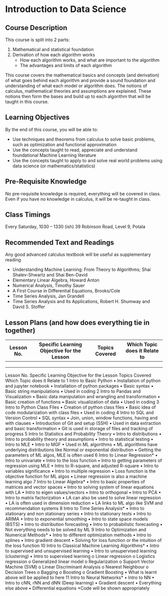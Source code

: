 # Introduction to Data Science

## Course Description
This course is split into 2 parts:
1. Mathematical and statistical foundation
1. Derivation of how each algorithm works
	- How each algorithm works, and what are important to the algorithm
	- The advantages and limits of each algorithm

This course covers the mathematical basics and concepts (and derivation) of what goes behind each algorithm and provide a sound foundation and understanding of what each model or algorithm does. The notions of calculus, mathematical theories and assumptions are explained. These notions then form the bases and build up to each algorithm that will be taught in this course.

## Learning Objectives 
By the end of this course, you will be able to:
- Use techniques and theorems from calculus to solve basic problems, such as optimization and functional approximation
- Use the concepts taught to read, appreciate and understand foundational Machine Learning literature
- Use the concepts taught to apply to and solve real world problems using data science (or mathematics/statistics)

## Pre-Requisite Knowledge
No pre-requisite knowledge is required, everything will be covered in class. Even if you have no knowledge in calculus, it will be re-taught in class.

## Class Timings
Every Saturday, 1030 – 1330 (ish)
39 Robinson Road, Level 9, Potala

## Recommended Text and Readings
Any good advanced calculus textbook will be useful as supplementary reading
- Understanding Machine Learning: From Theory to Algorithms; Shai Shalev-Shwartz and Shai Ben-David
- Elementary Linear Algebra, Howard Anton
- Numerical Analysis, Timothy Sauer
- A First Course in Differential Equations, Brooks/Cole
- Time Series Analysis, Jan Grandell
- Time Series Analysis and Its Applications, Robert H. Shumway and David S. Stoffer

## Lesson Plans (and how does everything tie in together)
|Lesson No.   |Specific Learning Objective for the Lesson   |Topics Covered   |Which Topic does it Relate to   |
|---		  |---											|---			  |---							   |
|   |   |   |   |
|   |   |   |   |
|   |   |   |   |

Lesson No.	Specific Learning Objective for the Lesson	Topics Covered	Which Topic does it Relate to
1	Intro to Basic Python	•	Installation of python and jupyter notebook
•	Installation of python packages
•	Basic syntax
•	Basic string manipulations	•	Used in coding
2	Intro to Pandas and Visualization	•	Basic data manipulation and wrangling and transformation
•	Basic creation of functions
•	Basic visualization of data	•	Used in coding
3	Intro to Python Class Files	•	Creation of python class files
•	Basic idea of code modularization with class files	•	Used in coding
4	Intro to SQL and Version Control	•	SQL syntax
•	Join, union, window functions, having and with clauses
•	Introduction of Git and setup (SSH)	•	Used in data extraction and basic transformation
•	Git is used in storage of files and tracking of progress
5	Intro to Statistics and Probability Theory	•	Intro to distributions
•	Intro to probability theory and assumptions
•	Intro to statistical testing
•	Intro to MLE
•	Intro to MGF	•	Used in ML algorithms
•	ML algorithms have underlying distributions like Normal or exponential distribution
•	Getting the parameters of ML algos, MLE is often used
6	Intro to Linear Regression*	•	Intro to univariate
•	Intro to the loss function
•	Intro to getting parameters of regression using MLE
•	Intro to R-square, and adjusted R-square
•	Intro to variables significance
•	Intro to multiple regression	•	Loss function is the objective function for ML algos
•	Linear regression is also a machine learning algo
7	Intro to Linear Algebra*	•	Intro to basic properties of matrices and vector spaces
•	Intro to solving system of linear equations with LA
•	Intro to eigen values/vectors
•	Intro to orthogonal
•	Intro to PCA
•	Intro to matrix factorization	•	LA can also be used to solve linear regression
•	LA is often used in dimension reduction
•	LA links to ML algo like SVM and recommendation systems
8	Intro to Time Series Analysis*	•	Intro to stationary and non stationary series
•	Intro to stationary tests
•	Intro to ARIMA
•	Intro to exponential smoothing
•	Intro to state space models (BSTS)
•	Intro to distribution forecasting
•	Intro to probabilistic forecasting	•	Not everything needs to be solved by ML
9	Intro to Optimization and Numerical Methods*	•	Intro to different optimization methods
•	Intro to splines
•	Intro gradient descent	•	Solving for loss function or the intuition of the loss function
10	Intro to Classical Machine Learning Algorithms*	•	Intro to supervised and unsupervised learning
•	Intro to unsupervised learning (clustering)
•	Intro to supervised learning
o	Linear regression
o	Logistics regression
o	Generalized linear model
o	Regularization
o	Support Vector Machine (SVM)
o	Linear Discriminant Analysis
o	Nearest Neighbour
o	Decision Trees
o	Bagging
o	Boosting
o	Gradient Boosting	•	What is learnt above will be applied to here
11	Intro to Neural Networks*	•	Intro to NN
•	Intro to cNN, rNN and dNN (Deep learning)	•	Gradient descent
•	Everything else above
•	Differential equations
*Code will be shown appropriately
